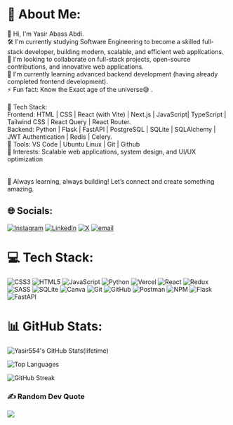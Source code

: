 # 💫 About Me:
👋 Hi, I'm Yasir Abass Abdi.<br>🛠 I'm currently studying Software Engineering to become a skilled full-stack developer, building modern, scalable, and efficient web applications.<br>🤝 I'm looking to collaborate on full-stack projects, open-source contributions, and innovative web applications.<br>🌱 I'm currently learning advanced backend development (having already completed frontend development).<br>⚡ Fun fact: Know the Exact age of the universe😅 .<br><br>🔹 Tech Stack: <br>            Frontend: HTML | CSS | React (with Vite) | Next.js | JavaScript| TypeScript | Tailwind CSS | React Query | React Router.<br>            Backend: Python | Flask | FastAPI | PostgreSQL | SQLite | SQLAlchemy | JWT Authentication | Redis | Celery.<br>🔹 Tools: VS Code | Ubuntu Linux | Git | Github<br>🔹 Interests: Scalable web applications, system design, and UI/UX optimization<br><br><br>🚀 Always learning, always building! Let’s connect and create something amazing.


## 🌐 Socials:
[![Instagram](https://img.shields.io/badge/Instagram-%23E4405F.svg?logo=Instagram&logoColor=white)](https://instagram.com/https://www.instagram.com/itz.him.yasir/) [![LinkedIn](https://img.shields.io/badge/LinkedIn-%230077B5.svg?logo=linkedin&logoColor=white)](https://www.linkedin.com/in/yasir-abass-608537352/) [![X](https://img.shields.io/badge/X-black.svg?logo=X&logoColor=white)](https://x.com/https://x.com/itz_him_yasir) [![email](https://img.shields.io/badge/Email-D14836?logo=gmail&logoColor=white)](mailto:yasirabass554@gmail.com) 

# 💻 Tech Stack:
![CSS3](https://img.shields.io/badge/css3-%231572B6.svg?style=for-the-badge&logo=css3&logoColor=white) ![HTML5](https://img.shields.io/badge/html5-%23E34F26.svg?style=for-the-badge&logo=html5&logoColor=white) ![JavaScript](https://img.shields.io/badge/javascript-%23323330.svg?style=for-the-badge&logo=javascript&logoColor=%23F7DF1E) ![Python](https://img.shields.io/badge/python-3670A0?style=for-the-badge&logo=python&logoColor=ffdd54) ![Vercel](https://img.shields.io/badge/vercel-%23000000.svg?style=for-the-badge&logo=vercel&logoColor=white) ![React](https://img.shields.io/badge/react-%2320232a.svg?style=for-the-badge&logo=react&logoColor=%2361DAFB) ![Redux](https://img.shields.io/badge/redux-%23593d88.svg?style=for-the-badge&logo=redux&logoColor=white) ![SASS](https://img.shields.io/badge/SASS-hotpink.svg?style=for-the-badge&logo=SASS&logoColor=white) ![SQLite](https://img.shields.io/badge/sqlite-%2307405e.svg?style=for-the-badge&logo=sqlite&logoColor=white) ![Canva](https://img.shields.io/badge/Canva-%2300C4CC.svg?style=for-the-badge&logo=Canva&logoColor=white) ![Git](https://img.shields.io/badge/git-%23F05033.svg?style=for-the-badge&logo=git&logoColor=white) ![GitHub](https://img.shields.io/badge/github-%23121011.svg?style=for-the-badge&logo=github&logoColor=white) ![Postman](https://img.shields.io/badge/Postman-FF6C37?style=for-the-badge&logo=postman&logoColor=white) ![NPM](https://img.shields.io/badge/NPM-%23CB3837.svg?style=for-the-badge&logo=npm&logoColor=white) ![Flask](https://img.shields.io/badge/flask-%23000.svg?style=for-the-badge&logo=flask&logoColor=white) ![FastAPI](https://img.shields.io/badge/FastAPI-005571?style=for-the-badge&logo=fastapi)
# 📊 GitHub Stats:
![Yasir554's GitHub Stats(lifetime)](https://github-readme-stats.vercel.app/api?username=Yasir554&show_icons=true_all_total_commits=true&count_private=true&theme=radical)

![Top Languages](https://github-readme-stats.vercel.app/api/top-langs/?username=Yasir554&layout=compact&theme=radical)

![GitHub Streak](https://github-readme-streak-stats.herokuapp.com/?user=Yasir554&theme=radical)

### ✍️ Random Dev Quote
![](https://quotes-github-readme.vercel.app/api?type=horizontal&theme=radical)

